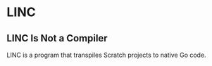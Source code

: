 # LINC

## LINC Is Not a Compiler

LINC is a program that transpiles Scratch projects to native Go code.

